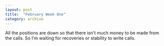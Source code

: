 ```yaml
---
layout: post
title:  "February Week One"
category: archive
---
```


All the positions are down so that there isn't much money to be made from the calls. So I'm waiting for recoveries or stability to write calls.
